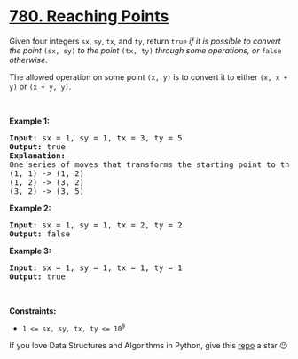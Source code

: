 # [780. Reaching Points][title]

<p>Given four integers <code>sx</code>, <code>sy</code>, <code>tx</code>, and <code>ty</code>, return <code>true</code><em> if it is possible to convert the point </em><code>(sx, sy)</code><em> to the point </em><code>(tx, ty)</code> <em>through some operations</em><em>, or </em><code>false</code><em> otherwise</em>.</p>
<p>The allowed operation on some point <code>(x, y)</code> is to convert it to either <code>(x, x + y)</code> or <code>(x + y, y)</code>.</p>
<p> </p>
<p><strong>Example 1:</strong></p>
<pre><strong>Input:</strong> sx = 1, sy = 1, tx = 3, ty = 5
<strong>Output:</strong> true
<strong>Explanation:</strong>
One series of moves that transforms the starting point to the target is:
(1, 1) -&gt; (1, 2)
(1, 2) -&gt; (3, 2)
(3, 2) -&gt; (3, 5)
</pre>
<p><strong>Example 2:</strong></p>
<pre><strong>Input:</strong> sx = 1, sy = 1, tx = 2, ty = 2
<strong>Output:</strong> false
</pre>
<p><strong>Example 3:</strong></p>
<pre><strong>Input:</strong> sx = 1, sy = 1, tx = 1, ty = 1
<strong>Output:</strong> true
</pre>
<p> </p>
<p><strong>Constraints:</strong></p>
<ul>
<li><code>1 &lt;= sx, sy, tx, ty &lt;= 10<sup>9</sup></code></li>
</ul>


If you love Data Structures and Algorithms in Python, give this [repo][me] a star :wink:

[title]: https://leetcode.com/problems/reaching-points
[me]: https://github.com/bumblebee211196/awesome-python-leetcode